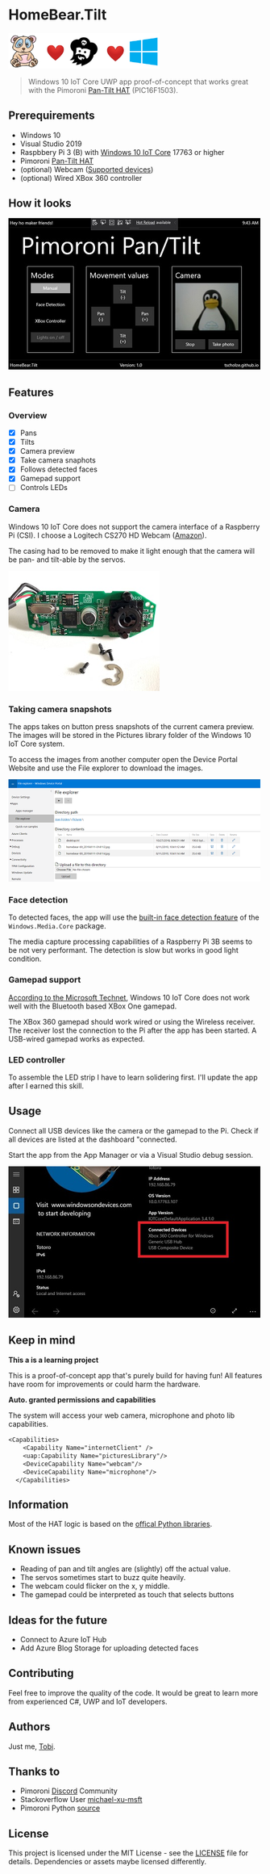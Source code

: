 # HomeBear.Tilt

<img src="docs/header.png" width="300" /> 

> Windows 10 IoT Core UWP app proof-of-concept that works great with the Pimoroni [Pan-Tilt HAT](https://shop.pimoroni.com/products/pan-tilt-hat) (PIC16F1503).

## Prerequirements
- Windows 10
- Visual Studio 2019
- Raspbbery Pi 3 (B) with [Windows 10 IoT Core](https://developer.microsoft.com/en-us/windows/iot) 17763 or higher
- Pimoroni [Pan-Tilt HAT](https://shop.pimoroni.com/products/pan-tilt-hat)
- (optional) Webcam ([Supported devices](https://docs.microsoft.com/en-us/windows/iot-core/learn-about-hardware/hardwarecompatlist))
- (optional) Wired XBox 360 controller


## How it looks

![On-device](docs/on-device-screenshot.jpg)

## Features

### Overview

- [x] Pans
- [x] Tilts
- [x] Camera preview
- [x] Take camera snaphots
- [x] Follows detected faces
- [x] Gamepad support
- [ ] Controls LEDs

### Camera

Windows 10 IoT Core does not support the camera interface of a Raspberry Pi (CSI). I choose a Logitech CS270 HD Webcam ([Amazon](https://www.amazon.de/gp/product/B01BGBJ8Y0)).

The casing had to be removed to make it light enough that the camera will be pan- and tilt-able by the servos.

![Camera](docs/camera.jpg)

### Taking camera snapshots

The apps takes on button press snapshots of the current camera preview. The images will be stored in the Pictures library folder of the Windows 10 IoT Core system. 

To access the images from another computer open the Device Portal Website and use the File explorer to download the images.

![File explorer](docs/filexplorer.PNG)

### Face detection

To detected faces, the app will use the [built-in face detection feature](https://docs.microsoft.com/en-us/windows/uwp/audio-video-camera/scene-analysis-for-media-capture)  of the `Windows.Media.Core` package.

The media capture processing capabilities of a Raspberry Pi 3B seems to be not very performant. The detection is slow but works in good light condition.

### Gamepad support

[According to the Microsoft Technet](https://social.msdn.microsoft.com/Forums/en-US/73389c53-3cfd-43f2-8859-db5e5e8c5eb4/xbox-one-controller-for-windows-10-iot), Windows 10 IoT Core does not work well with the Bluetooth based XBox One gamepad.

The XBox 360 gamepad should work wired or using the Wireless receiver. The receiver lost the connection to the Pi after the app has been started. A USB-wired gamepad works as expected.

### LED controller

To assemble the LED strip I have to learn solidering first. I'll update the app after I earned this skill.

## Usage

Connect all USB devices like the camera or the gamepad to the Pi. Check if all devices are listed at the dashboard "connected.

Start the app from the App Manager or via a Visual Studio debug session.

![Dashboard](docs/dashboard-devices.jpg)

## Keep in mind

**This a is a learning project**

This is a proof-of-concept app that's purely build for having fun! All features have room for improvements or could harm the hardware.

**Auto. granted permissions and capabilities**

The system will access your web camera, microphone and photo lib capabilities.

```
<Capabilities>
    <Capability Name="internetClient" />
    <uap:Capability Name="picturesLibrary"/>
    <DeviceCapability Name="webcam"/>
    <DeviceCapability Name="microphone"/>
  </Capabilities>
  ```

## Information

Most of the HAT logic is based on the [offical Python libraries](https://github.com/pimoroni/pantilt-hat/blob/master/library/pantilthat/pantilt.py).

## Known issues

- Reading of pan and tilt angles are (slightly) off the actual value.
- The servos sometimes start to buzz quite heavily. 
- The webcam could flicker on the x, y middle.
- The gamepad could be interpreted as touch that selects buttons

## Ideas for the future

- Connect to Azure IoT Hub
- Add Azure Blog Storage for uploading detected faces

## Contributing

Feel free to improve the quality of the code. It would be great to learn more from experienced C#, UWP and IoT developers.

## Authors

Just me, [Tobi]([https://tscholze.github.io).


## Thanks to

* Pimoroni [Discord](https://discordapp.com/invite/hr93ByC) Community
* Stackoverflow User [michael-xu-msft](https://stackoverflow.com/users/8546089/)
* Pimoroni Python [source](https://github.com/pimoroni/pantilt-hat/blob/master/library/pantilthat/pantilt.py)

## License

This project is licensed under the MIT License - see the [LICENSE](LICENSE.md) file for details.
Dependencies or assets maybe licensed differently.
